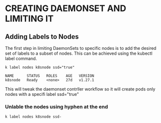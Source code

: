 # CREATING DAEMONSET AND LIMITING IT
## Adding Labels to Nodes
The first step in limiting DaemonSets to specific nodes is to add the desired set of
labels to a subset of nodes. This can be achieved using the kubectl label command.

``` k label nodes k8snode ssd="true" ```

```touk@k8smaster:~$ k get nodes --selector ssd="true"
NAME      STATUS   ROLES    AGE   VERSION
k8snode   Ready    <none>   27d   v1.27.1
```
This will tweak the daemonset contrller workflow so it will create pods only nodes with a specifi label ssd="true"
### Unlable the nodes using hyphen at the end

```k label nodes k8snode ssd-```
